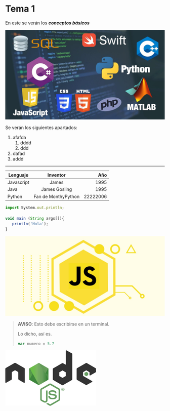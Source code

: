 # Tema 1 

En este se verán los ***conceptos básicos***

![Lenguajes de programación](assets/lenguajes.jpg)


Se verán los siguientes apartados:

1. afafda
   1. dddd
   1. ddd
1. dafad
1. addd

---

Lenguaje    |   Inventor     |     Año
------------|:--------------:|---------:
Javascript  | James          | 1995
Java        | James Gosling  | 1995
Python      | Fan de MonthyPython  |  22222006


```javascript
import System.out.println;

void main (String args[]){
   println('Hola');
}
```


![Javascript](assets/javascript.webp)

> **AVISO**: Esto debe escribirse en un terminal.
> 
> Lo dicho, así es.
> ```javascript
> var numero = 5.7
> ```

![NodeJS](assets/nodejs.png)

